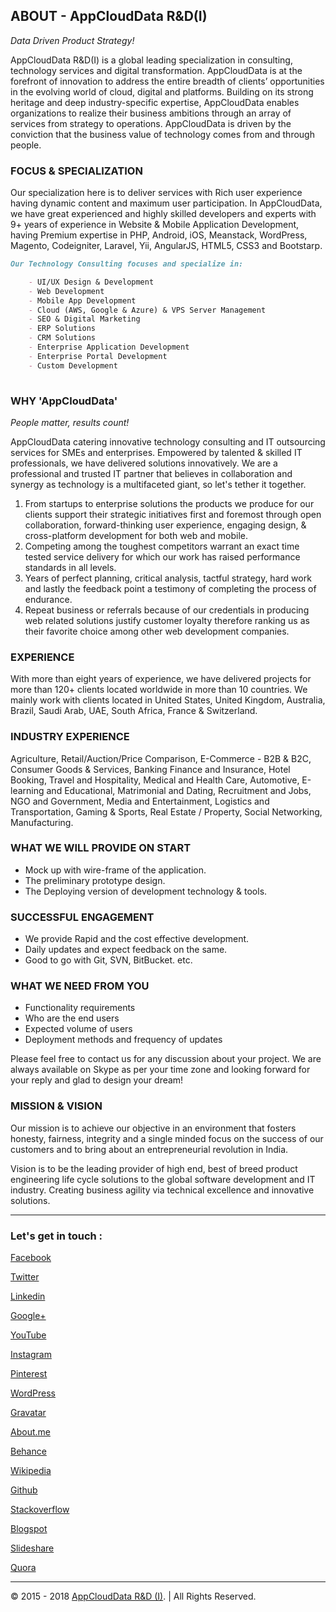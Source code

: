 
## ABOUT - AppCloudData R&D(I)
_Data Driven Product Strategy!_

AppCloudData R&D(I) is a global leading specialization in consulting, technology services and digital transformation. AppCloudData is at the forefront of innovation to address the entire breadth of clients’ opportunities in the evolving world of cloud, digital and platforms. Building on its strong heritage and deep industry-specific expertise, AppCloudData enables organizations to realize their business ambitions through an array of services from strategy to operations. AppCloudData is driven by the conviction that the business value of technology comes from and through people.

### FOCUS & SPECIALIZATION
Our specialization here is to deliver services with Rich user experience having dynamic content and maximum user participation. In AppCloudData, we have great experienced and highly skilled developers and experts with 9+ years of experience in Website & Mobile Application Development, having Premium expertise in PHP, Android, iOS, Meanstack, WordPress, Magento, Codeigniter, Laravel, Yii, AngularJS, HTML5, CSS3 and Bootstarp. 
```markdown
Our Technology Consulting focuses and specialize in: 

    - UI/UX Design & Development
    - Web Development
    - Mobile App Development
    - Cloud (AWS, Google & Azure) & VPS Server Management
    - SEO & Digital Marketing
    - ERP Solutions
    - CRM Solutions
    - Enterprise Application Development
    - Enterprise Portal Development
    - Custom Development
    
```

### WHY 'AppCloudData'
_People matter, results count!_

AppCloudData catering innovative technology consulting and IT outsourcing services for SMEs and enterprises. Empowered by talented & skilled IT professionals, we have delivered solutions innovatively. We are a professional and trusted IT partner that believes in collaboration and synergy as technology is a multifaceted giant, so let's tether it together.

1. From startups to enterprise solutions the products we produce for our clients support their strategic initiatives first and foremost through open collaboration, forward-thinking user experience, engaging design, & cross-platform development for both web and mobile. 
2. Competing among the toughest competitors warrant an exact time tested service delivery for which our work has raised performance standards in all levels. 
3. Years of perfect planning, critical analysis, tactful strategy, hard work and lastly the feedback point a testimony of completing the process of endurance. 
4. Repeat business or referrals because of our credentials in producing web related solutions justify customer loyalty therefore ranking us as their favorite choice among other web development companies.

### EXPERIENCE
With more than eight years of experience, we have delivered projects for more than 120+ clients located worldwide in more than 10 countries. We mainly work with clients located in United States, United Kingdom, Australia, Brazil, Saudi Arab, UAE, South Africa, France & Switzerland. 

### INDUSTRY EXPERIENCE
Agriculture, Retail/Auction/Price Comparison, E-Commerce - B2B & B2C, Consumer Goods & Services, Banking Finance and Insurance, Hotel Booking, Travel and Hospitality, Medical and Health Care, Automotive, E-learning and Educational, Matrimonial and Dating, Recruitment and Jobs, NGO and Government, Media and Entertainment, Logistics and Transportation, Gaming & Sports, Real Estate / Property, Social Networking, Manufacturing.

### WHAT WE WILL PROVIDE ON START 
- Mock up with wire-frame of the application. 
- The preliminary prototype design. 
- The Deploying version of development technology & tools. 

### SUCCESSFUL ENGAGEMENT
- We provide Rapid and the cost effective development. 
- Daily updates and expect feedback on the same. 
- Good to go with Git, SVN, BitBucket. etc. 

### WHAT WE NEED FROM YOU
- Functionality requirements 
- Who are the end users 
- Expected volume of users 
- Deployment methods and frequency of updates 

Please feel free to contact us for any discussion about your project. We are always available on Skype as per your time zone and looking forward for your reply and glad to design your dream!

### MISSION & VISION

Our mission is to achieve our objective in an environment that fosters honesty, fairness, integrity and a single minded focus on the success of our customers and to bring about an entrepreneurial revolution in India.

Vision is to be the leading provider of high end, best of breed product engineering life cycle solutions to the global software development and IT industry. Creating business agility via technical excellence and innovative solutions.

-------------
### Let's get in touch :

[Facebook](https://www.facebook.com/AppCloudData) 

[Twitter](https://twitter.com/appclouddata) 

[Linkedin](https://www.linkedin.com/company/appclouddata) 

[Google+](https://plus.google.com/117903651776733303304) 

[YouTube](https://www.youtube.com/channel/UC3oVAv8_tm5qW7vrEsHNXrg) 

[Instagram](https://www.instagram.com/appclouddata/) 

[Pinterest](https://www.pinterest.com/appclouddata/) 

[WordPress](https://appclouddata.wordpress.com/) 

[Gravatar](https://en.gravatar.com/appclouddata) 

[About.me](https://about.me/appclouddata/) 

[Behance](https://www.behance.net/AppCloudData) 

[Wikipedia](https://en.wikipedia.org/wiki/appclouddata) 

[Github](https://github.com/appclouddata)

[Stackoverflow](https://stackoverflow.com/users/5618883/appclouddata) 

[Blogspot](http://appclouddata.blogspot.com/) 

[Slideshare](https://www.slideshare.net/appclouddata) 

[Quora](https://quora.com/appclouddata) 

-------------
© 2015 - 2018 [AppCloudData R&D (I)](https://appclouddata.com). | All Rights Reserved.




















